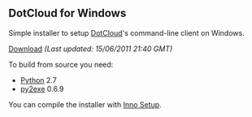 ## DotCloud for Windows

Simple installer to setup [DotCloud](http://www.dotcloud.com)'s command-line client on Windows.

[Download](http://s3.kalmanspeier.com/dotcloud/dotcloud-0.3.1.exe) *(Last updated: 15/06/2011 21:40 GMT)*

To build from source you need:

* [Python](http://www.python.org) 2.7
* [py2exe](http://www.py2exe.org) 0.6.9

You can compile the installer with [Inno Setup](http://www.jrsoftware.org/isinfo.php).